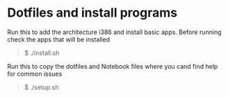 # Dotfiles and install programs

Run this to add the architecture i386 and install basic apps. Before running
check the apps that will be installed

> $ ./install.sh

Run this to copy the dotfiles and Notebook files where you cand find help for
common issues

> $ ./setup.sh
